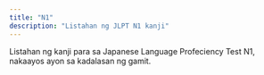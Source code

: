 ```yaml
---
title: "N1"
description: "Listahan ng JLPT N1 kanji"
---
```

Listahan ng kanji para sa Japanese Language Profeciency Test N1, nakaayos ayon sa kadalasan ng gamit.